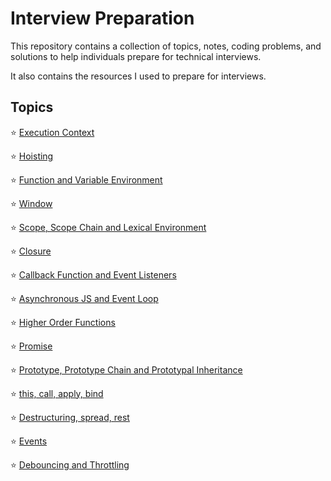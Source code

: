 # Interview Preparation

This repository contains a collection of topics, notes, coding problems, and solutions to help individuals prepare for technical interviews.

It also contains the resources I used to prepare for interviews.

## Topics

⭐ [Execution Context](./JavaScript/01%20Execution%20Context%20and%20Call%20Stack/README.md)

⭐ [Hoisting](./JavaScript/02%20Hoisting/README.md)

⭐ [Function and Variable Environment](./JavaScript/03%20Functions%20and%20Variable%20Environment/README.md)

⭐ [Window](JavaScript/04%20window/README.md)

⭐ [Scope, Scope Chain and Lexical Environment](./JavaScript/05%20Scope,%20Scope%20Chain%20and%20Lexical%20Environment/README.md)

⭐ [Closure](./JavaScript/06%20Closure/README.md)

⭐ [Callback Function and Event Listeners](./JavaScript/07%20Callback%20Function%20and%20Event%20Listeners/README.md)

⭐ [Asynchronous JS and Event Loop](./JavaScript/08%20Asynchronous%20JS%20and%20Evenet%20loop/README.md)

⭐ [Higher Order Functions](./JavaScript/09%20Higher%20Order%20Function/README.md)

⭐ [Promise](./JavaScript/10%20Promise/README.md)

⭐ [Prototype, Prototype Chain and Prototypal Inheritance](./JavaScript/11%20Prototype%20Prototype%20Chain%20and%20Prototype%20Inheritance/README.md)

⭐ [this, call, apply, bind](./JavaScript/11%20this%20call%20apply%20bind/README.md)

⭐ [Destructuring, spread, rest](./JavaScript/12%20Destructuring,%20spread,%20rest/README.md)

⭐ [Events](./JavaScript/13%20Events/README.md)

⭐ [Debouncing and Throttling](./JavaScript/14%20Debouncing%20and%20Throttling/README.md)
